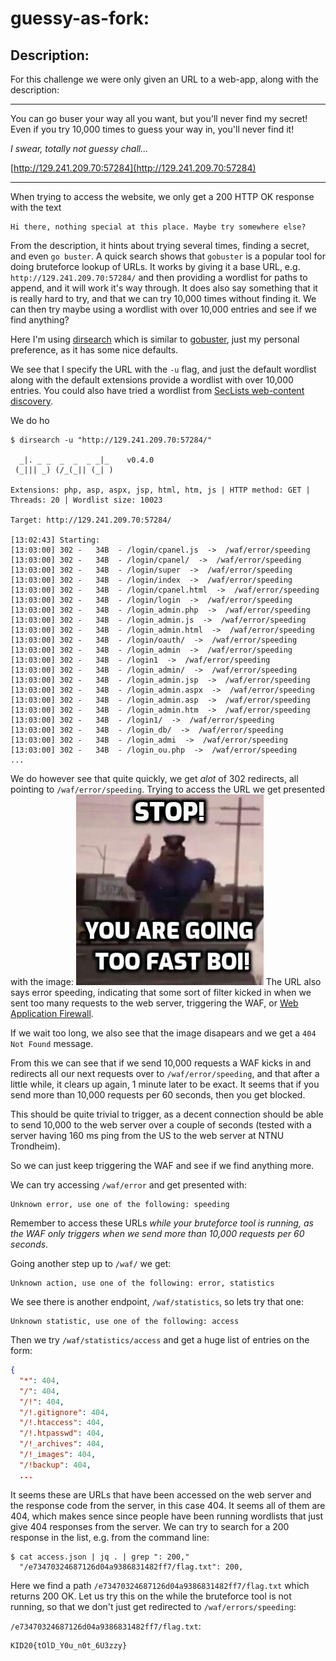 # guessy-as-fork:
## Description:
For this challenge we were only given an URL to a web-app, along with the description:

---

You can go buser your way all you want, but you'll never find my secret! Even if you try 10,000 times to guess your way in, you'll never find it!

_I swear, totally not guessy chall..._

[http://129.241.209.70:57284](http://129.241.209.70:57284)

---

When trying to access the website, we only get a 200 HTTP OK response with the text 
```
Hi there, nothing special at this place. Maybe try somewhere else?
```

From the description, it hints about trying several times, finding a secret, and even `go buster`. A quick search shows that `gobuster` is a popular tool for doing bruteforce lookup of URLs. It works by giving it a base URL, e.g. `http://129.241.209.70:57284/` and then providing a wordlist for paths to append, and it will work it's way through. It does also say something that it is really hard to try, and that we can try 10,000 times without finding it. We can then try maybe using a wordlist with over 10,000 entries and see if we find anything?

Here I'm using [dirsearch](https://github.com/maurosoria/dirsearch) which is similar to [gobuster](https://tools.kali.org/web-applications/gobuster), just my personal preference, as it has some nice defaults.

We see that I specify the URL with the `-u` flag, and just the default wordlist along with the default extensions provide a wordlist with over 10,000 entries. You could also have tried a wordlist from [SecLists web-content discovery](https://github.com/danielmiessler/SecLists/tree/master/Discovery/Web-Content).

We do ho

```
$ dirsearch -u "http://129.241.209.70:57284/"

  _|. _ _  _  _  _ _|_    v0.4.0
 (_||| _) (/_(_|| (_| )

Extensions: php, asp, aspx, jsp, html, htm, js | HTTP method: GET | Threads: 20 | Wordlist size: 10023

Target: http://129.241.209.70:57284/

[13:02:43] Starting: 
[13:03:00] 302 -   34B  - /login/cpanel.js  ->  /waf/error/speeding                                                                     
[13:03:00] 302 -   34B  - /login/cpanel/  ->  /waf/error/speeding
[13:03:00] 302 -   34B  - /login/super  ->  /waf/error/speeding
[13:03:00] 302 -   34B  - /login/index  ->  /waf/error/speeding
[13:03:00] 302 -   34B  - /login/cpanel.html  ->  /waf/error/speeding
[13:03:00] 302 -   34B  - /login/login  ->  /waf/error/speeding
[13:03:00] 302 -   34B  - /login_admin.php  ->  /waf/error/speeding
[13:03:00] 302 -   34B  - /login_admin.js  ->  /waf/error/speeding
[13:03:00] 302 -   34B  - /login_admin.html  ->  /waf/error/speeding
[13:03:00] 302 -   34B  - /login/oauth/  ->  /waf/error/speeding
[13:03:00] 302 -   34B  - /login_admin  ->  /waf/error/speeding
[13:03:00] 302 -   34B  - /login1  ->  /waf/error/speeding
[13:03:00] 302 -   34B  - /login_admin/  ->  /waf/error/speeding
[13:03:00] 302 -   34B  - /login_admin.jsp  ->  /waf/error/speeding
[13:03:00] 302 -   34B  - /login_admin.aspx  ->  /waf/error/speeding
[13:03:00] 302 -   34B  - /login_admin.asp  ->  /waf/error/speeding
[13:03:00] 302 -   34B  - /login_admin.htm  ->  /waf/error/speeding
[13:03:00] 302 -   34B  - /login1/  ->  /waf/error/speeding
[13:03:00] 302 -   34B  - /login_db/  ->  /waf/error/speeding
[13:03:00] 302 -   34B  - /login_admi  ->  /waf/error/speeding
[13:03:00] 302 -   34B  - /login_ou.php  ->  /waf/error/speeding
...
```
We do however see that quite quickly, we get _alot_ of 302 redirects, all pointing to `/waf/error/speeding`. Trying to access the URL we get presented with the image:
![/waf/error/speeding](speeding.jpg)
The URL also says error speeding, indicating that some sort of filter kicked in when we sent too many requests to the web server, triggering the WAF, or [Web Application Firewall](https://en.wikipedia.org/wiki/Web_application_firewall).

If we wait too long, we also see that the image disapears and we get a `404 Not Found` message.

From this we can see that if we send 10,000 requests a WAF kicks in and redirects all our next requests over to `/waf/error/speeding`, and that after a little while, it clears up again, 1 minute later to be exact. It seems that if you send more than 10,000 requests per 60 seconds, then you get blocked.

This should be quite trivial to trigger, as a decent connection should be able to send 10,000 to the web server over a couple of seconds (tested with a server having 160 ms ping from the US to the web server at NTNU Trondheim).

So we can just keep triggering the WAF and see if we find anything more.

We can try accessing `/waf/error` and get presented with:
```
Unknown error, use one of the following: speeding
```
Remember to access these URLs _while your bruteforce tool is running, as the WAF only triggers when we send more than 10,000 requests per 60 seconds_.

Going another step up to `/waf/` we get:
```
Unknown action, use one of the following: error, statistics
```

We see there is another endpoint, `/waf/statistics`, so lets try that one:
```
Unknown statistic, use one of the following: access
```
Then we try `/waf/statistics/access` and get a huge list of entries on the form:
```json
{
  "*": 404,
  "/": 404,
  "/!": 404,
  "/!.gitignore": 404,
  "/!.htaccess": 404,
  "/!.htpasswd": 404,
  "/!_archives": 404,
  "/!_images": 404,
  "/!backup": 404,
  ...
```
It seems these are URLs that have been accessed on the web server and the response code from the server, in this case 404. It seems all of them are 404, which makes sence since people have been running wordlists that just give 404 responses from the server. We can try to search for a 200 response in the list, e.g. from the command line:

```
$ cat access.json | jq . | grep ": 200,"
  "/e73470324687126d04a9386831482ff7/flag.txt": 200,
```

Here we find a path `/e73470324687126d04a9386831482ff7/flag.txt` which returns 200 OK. Let us try this on the while the bruteforce tool is not running, so that we don't just get redirected to `/waf/errors/speeding`:

`/e73470324687126d04a9386831482ff7/flag.txt`:
```
KID20{tOlD_Y0u_n0t_6U3zzy}
```
